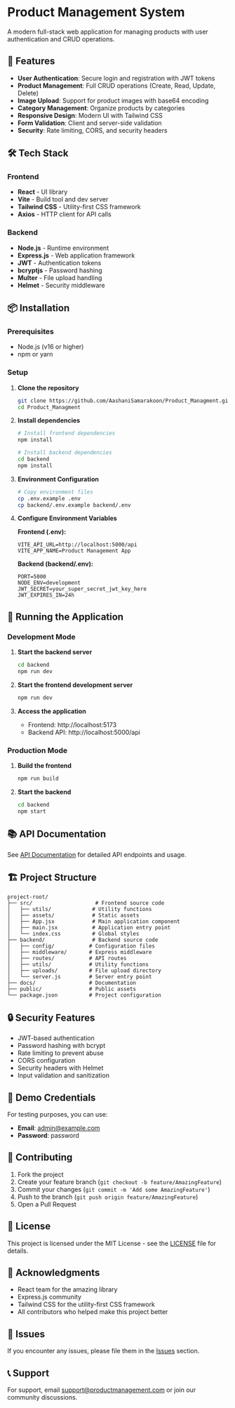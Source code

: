 # Product Management System

A modern full-stack web application for managing products with user authentication and CRUD operations.

## 🚀 Features

- **User Authentication**: Secure login and registration with JWT tokens
- **Product Management**: Full CRUD operations (Create, Read, Update, Delete)
- **Image Upload**: Support for product images with base64 encoding
- **Category Management**: Organize products by categories
- **Responsive Design**: Modern UI with Tailwind CSS
- **Form Validation**: Client and server-side validation
- **Security**: Rate limiting, CORS, and security headers

## 🛠️ Tech Stack

### Frontend
- **React** - UI library
- **Vite** - Build tool and dev server
- **Tailwind CSS** - Utility-first CSS framework
- **Axios** - HTTP client for API calls

### Backend
- **Node.js** - Runtime environment
- **Express.js** - Web application framework
- **JWT** - Authentication tokens
- **bcryptjs** - Password hashing
- **Multer** - File upload handling
- **Helmet** - Security middleware

## 📦 Installation

### Prerequisites
- Node.js (v16 or higher)
- npm or yarn

### Setup

1. **Clone the repository**
   ```bash
   git clone https://github.com/AashaniSamarakoon/Product_Managment.git
   cd Product_Managment
   ```

2. **Install dependencies**
   ```bash
   # Install frontend dependencies
   npm install
   
   # Install backend dependencies
   cd backend
   npm install
   ```

3. **Environment Configuration**
   ```bash
   # Copy environment files
   cp .env.example .env
   cp backend/.env.example backend/.env
   ```

4. **Configure Environment Variables**
   
   **Frontend (.env):**
   ```env
   VITE_API_URL=http://localhost:5000/api
   VITE_APP_NAME=Product Management App
   ```
   
   **Backend (backend/.env):**
   ```env
   PORT=5000
   NODE_ENV=development
   JWT_SECRET=your_super_secret_jwt_key_here
   JWT_EXPIRES_IN=24h
   ```

## 🚀 Running the Application

### Development Mode

1. **Start the backend server**
   ```bash
   cd backend
   npm run dev
   ```

2. **Start the frontend development server**
   ```bash
   npm run dev
   ```

3. **Access the application**
   - Frontend: http://localhost:5173
   - Backend API: http://localhost:5000/api

### Production Mode

1. **Build the frontend**
   ```bash
   npm run build
   ```

2. **Start the backend**
   ```bash
   cd backend
   npm start
   ```

## 📚 API Documentation

See [API Documentation](./docs/API.md) for detailed API endpoints and usage.

## 🏗️ Project Structure

```
project-root/
├── src/                    # Frontend source code
│   ├── utils/             # Utility functions
│   ├── assets/            # Static assets
│   ├── App.jsx            # Main application component
│   ├── main.jsx           # Application entry point
│   └── index.css          # Global styles
├── backend/               # Backend source code
│   ├── config/           # Configuration files
│   ├── middleware/       # Express middleware
│   ├── routes/           # API routes
│   ├── utils/            # Utility functions
│   ├── uploads/          # File upload directory
│   └── server.js         # Server entry point
├── docs/                 # Documentation
├── public/               # Public assets
└── package.json          # Project configuration
```

## 🔒 Security Features

- JWT-based authentication
- Password hashing with bcrypt
- Rate limiting to prevent abuse
- CORS configuration
- Security headers with Helmet
- Input validation and sanitization

## 📱 Demo Credentials

For testing purposes, you can use:
- **Email**: admin@example.com
- **Password**: password

## 🤝 Contributing

1. Fork the project
2. Create your feature branch (`git checkout -b feature/AmazingFeature`)
3. Commit your changes (`git commit -m 'Add some AmazingFeature'`)
4. Push to the branch (`git push origin feature/AmazingFeature`)
5. Open a Pull Request

## 📄 License

This project is licensed under the MIT License - see the [LICENSE](LICENSE) file for details.

## 🙏 Acknowledgments

- React team for the amazing library
- Express.js community
- Tailwind CSS for the utility-first CSS framework
- All contributors who helped make this project better

## 🐛 Issues

If you encounter any issues, please file them in the [Issues](https://github.com/AashaniSamarakoon/Product_Managment/issues) section.

## 📞 Support

For support, email [support@productmanagement.com](mailto:support@productmanagement.com) or join our community discussions.
